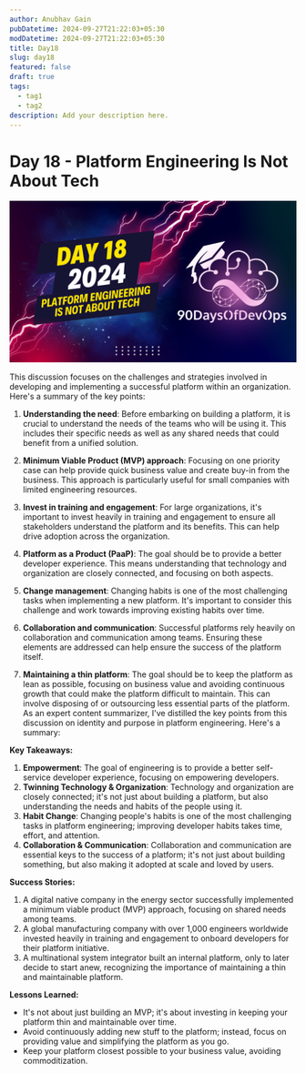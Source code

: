 ```yaml
---
author: Anubhav Gain
pubDatetime: 2024-09-27T21:22:03+05:30
modDatetime: 2024-09-27T21:22:03+05:30
title: Day18
slug: day18
featured: false
draft: true
tags:
  - tag1
  - tag2
description: Add your description here.
---
```


# Day 18 - Platform Engineering Is Not About Tech

[![Watch the video](thumbnails/day18.png)](https://www.youtube.com/watch?v=1wKi6FH8eg0)

This discussion focuses on the challenges and strategies involved in developing and implementing a successful platform within an organization. Here's a summary of the key points:

1. **Understanding the need**: Before embarking on building a platform, it is crucial to understand the needs of the teams who will be using it. This includes their specific needs as well as any shared needs that could benefit from a unified solution.

2. **Minimum Viable Product (MVP) approach**: Focusing on one priority case can help provide quick business value and create buy-in from the business. This approach is particularly useful for small companies with limited engineering resources.

3. **Invest in training and engagement**: For large organizations, it's important to invest heavily in training and engagement to ensure all stakeholders understand the platform and its benefits. This can help drive adoption across the organization.

4. **Platform as a Product (PaaP)**: The goal should be to provide a better developer experience. This means understanding that technology and organization are closely connected, and focusing on both aspects.

5. **Change management**: Changing habits is one of the most challenging tasks when implementing a new platform. It's important to consider this challenge and work towards improving existing habits over time.

6. **Collaboration and communication**: Successful platforms rely heavily on collaboration and communication among teams. Ensuring these elements are addressed can help ensure the success of the platform itself.

7. **Maintaining a thin platform**: The goal should be to keep the platform as lean as possible, focusing on business value and avoiding continuous growth that could make the platform difficult to maintain. This can involve disposing of or outsourcing less essential parts of the platform.
   As an expert content summarizer, I've distilled the key points from this discussion on identity and purpose in platform engineering. Here's a summary:

**Key Takeaways:**

1. **Empowerment**: The goal of engineering is to provide a better self-service developer experience, focusing on empowering developers.
2. **Twinning Technology & Organization**: Technology and organization are closely connected; it's not just about building a platform, but also understanding the needs and habits of the people using it.
3. **Habit Change**: Changing people's habits is one of the most challenging tasks in platform engineering; improving developer habits takes time, effort, and attention.
4. **Collaboration & Communication**: Collaboration and communication are essential keys to the success of a platform; it's not just about building something, but also making it adopted at scale and loved by users.

**Success Stories:**

1. A digital native company in the energy sector successfully implemented a minimum viable product (MVP) approach, focusing on shared needs among teams.
2. A global manufacturing company with over 1,000 engineers worldwide invested heavily in training and engagement to onboard developers for their platform initiative.
3. A multinational system integrator built an internal platform, only to later decide to start anew, recognizing the importance of maintaining a thin and maintainable platform.

**Lessons Learned:**

- It's not about just building an MVP; it's about investing in keeping your platform thin and maintainable over time.
- Avoid continuously adding new stuff to the platform; instead, focus on providing value and simplifying the platform as you go.
- Keep your platform closest possible to your business value, avoiding commoditization.
